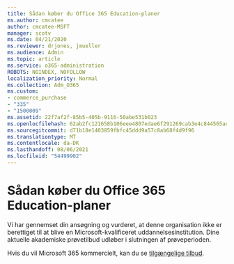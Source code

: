 ```yaml
---
title: Sådan køber du Office 365 Education-planer
ms.author: cmcatee
author: cmcatee-MSFT
manager: scotv
ms.date: 04/21/2020
ms.reviewer: drjones, jmueller
ms.audience: Admin
ms.topic: article
ms.service: o365-administration
ROBOTS: NOINDEX, NOFOLLOW
localization_priority: Normal
ms.collection: Adm_O365
ms.custom:
- commerce_purchase
- "335"
- "1500009"
ms.assetid: 22f7af2f-85b5-405b-9116-50abe531b023
ms.openlocfilehash: 62ab2fc121658b106eee4807edae6f291269cab3e4c844565acc3dbce949b3c0
ms.sourcegitcommit: d71b18e1403859fbfc45ddd9a57c8ab68f4d9f96
ms.translationtype: MT
ms.contentlocale: da-DK
ms.lasthandoff: 08/06/2021
ms.locfileid: "54499902"
---
```

# <a name="how-to-purchase-office-365-education-plans"></a>Sådan køber du Office 365 Education-planer

Vi har gennemset din ansøgning og vurderet, at denne organisation ikke er berettiget til at blive en Microsoft-kvalificeret uddannelsesinstitution. Dine aktuelle akademiske prøvetilbud udløber i slutningen af prøveperioden.
  
Hvis du vil Microsoft 365 kommercielt, kan du se [tilgængelige tilbud](https://go.microsoft.com/fwlink/p/?linkid=868433).  